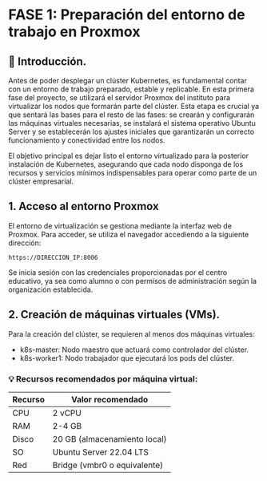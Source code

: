 # FASE 1: Preparación del entorno de trabajo en Proxmox

## 🔰 Introducción.
Antes de poder desplegar un clúster Kubernetes, es fundamental contar con un entorno de trabajo preparado, estable y replicable. En esta primera fase del proyecto, se utilizará el servidor Proxmox del instituto para virtualizar los nodos que formarán parte del clúster. Esta etapa es crucial ya que sentará las bases para el resto de las fases: se crearán y configurarán las máquinas virtuales necesarias, se instalará el sistema operativo Ubuntu Server y se establecerán los ajustes iniciales que garantizarán un correcto funcionamiento y conectividad entre los nodos.

El objetivo principal es dejar listo el entorno virtualizado para la posterior instalación de Kubernetes, asegurando que cada nodo disponga de los recursos y servicios mínimos indispensables para operar como parte de un clúster empresarial.

## 1. Acceso al entorno Proxmox
El entorno de virtualización se gestiona mediante la interfaz web de Proxmox. Para acceder, se utiliza el navegador accediendo a la siguiente dirección:

``https://DIRECCION_IP:8006``

Se inicia sesión con las credenciales proporcionadas por el centro educativo, ya sea como alumno o con permisos de administración según la organización establecida.

## 2. Creación de máquinas virtuales (VMs).
Para la creación del clúster, se requieren al menos dos máquinas virtuales:
- k8s-master: Nodo maestro que actuará como controlador del clúster.
- k8s-worker1: Nodo trabajador que ejecutará los pods del clúster.

### 💡 Recursos recomendados por máquina virtual:

| Recurso | Valor recomendado            |
|---------|------------------------------|
| CPU     | 2 vCPU                       |
| RAM     | 2-4 GB                       |
| Disco   | 20 GB (almacenamiento local) |
| SO      | Ubuntu Server 22.04 LTS      |
| Red     | Bridge (vmbr0 o equivalente) |

